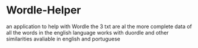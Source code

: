 # Wordle-Helper
an application to help with Wordle
the 3 txt are al the more complete data of all the words in the english language 
works with duordle and other similarities avaliable in english and portuguese
